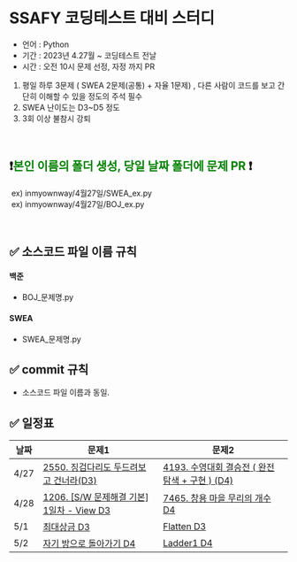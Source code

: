 # SSAFY 코딩테스트 대비 스터디

- 언어 : Python
- 기간 : 2023년 4.27월 ~ 코딩테스트 전날
- 시간 : 오전 10시 문제 선정, 자정 까지 PR

1. 평일 하루 3문제 ( SWEA 2문제(공통) + 자율 1문제) , 다른 사람이 코드를 보고 간단히 이해할 수 있을 정도의 주석 필수
3. SWEA 난이도는 D3~D5 정도 
4. 3회 이상 불참시 강퇴

<br/>


## ❗️<span style="color:green">본인 이름의 폴더 생성, 당일 날짜 폴더에 문제 PR </span>❗️
&nbsp;ex) inmyownway/4월27일/SWEA_ex.py
<br/>
&nbsp;ex) inmyownway/4월27일/BOJ_ex.py



<br/>


## ✅  소스코드 파일 이름 규칙

#### 백준
- BOJ_문제명.py
#### SWEA
- SWEA_문제명.py


## ✅ commit 규칙

- 소스코드 파일 이름과 동일.

## ✅  일정표

|**날짜**|**문제1**|**문제2**|  
|--|-------|--|
|4/27| [2550. 징검다리도 두드려보고 건너라(D3)](https://swexpertacademy.com/main/code/userProblem/userProblemDetail.do?contestProbId=AV6iuejqqX0DFAXN&categoryId=AV6iuejqqX0DFAXN&categoryType=CODE) | [4193. 수영대회 결승전 ( 완전 탐색 + 구현 ) (D4)  ](https://swexpertacademy.com/main/code/userProblem/userProblemDetail.do?contestProbId=AWKaG6_6AGQDFARV&categoryId=AWKaG6_6AGQDFARV&categoryType=CODE)|
|4/28| [1206. [S/W 문제해결 기본] 1일차 - View D3](https://swexpertacademy.com/main/code/problem/problemDetail.do?problemLevel=3&problemLevel=4&contestProbId=AV134DPqAA8CFAYh&categoryId=AV134DPqAA8CFAYh&categoryType=CODE&problemTitle=&orderBy=RECOMMEND_COUNT&selectCodeLang=PYTHON&select-1=4&pageSize=10&pageIndex=1)| [7465. 창용 마을 무리의 개수 D4](https://swexpertacademy.com/main/code/problem/problemDetail.do?problemLevel=4&contestProbId=AWngfZVa9XwDFAQU&categoryId=AWngfZVa9XwDFAQU&categoryType=CODE&problemTitle=&orderBy=SUBMIT_COUNT&selectCodeLang=PYTHON&select-1=4&pageSize=10&pageIndex=2)|
|5/1|[최대상금 D3](https://swexpertacademy.com/main/code/problem/problemDetail.do?problemLevel=3&problemLevel=4&contestProbId=AV15Khn6AN0CFAYD&categoryId=AV15Khn6AN0CFAYD&categoryType=CODE&problemTitle=&orderBy=INQUERY_COUNT&selectCodeLang=PYTHON&select-1=4&pageSize=10&pageIndex=1)| [Flatten D3](https://swexpertacademy.com/main/code/problem/problemDetail.do?problemLevel=3&problemLevel=4&contestProbId=AV139KOaABgCFAYh&categoryId=AV139KOaABgCFAYh&categoryType=CODE&problemTitle=&orderBy=SUBMIT_COUNT&selectCodeLang=PYTHON&select-1=4&pageSize=10&pageIndex=1)|
|5/2|[자기 방으로 돌아가기 D4](https://swexpertacademy.com/main/code/problem/problemDetail.do?problemLevel=3&problemLevel=4&contestProbId=AWNcJ2sapZMDFAV8&categoryId=AWNcJ2sapZMDFAV8&categoryType=CODE&problemTitle=&orderBy=SUBMIT_COUNT&selectCodeLang=PYTHON&select-1=4&pageSize=10&pageIndex=1)| [Ladder1 D4](https://swexpertacademy.com/main/code/problem/problemDetail.do?problemLevel=3&problemLevel=4&contestProbId=AV14ABYKADACFAYh&categoryId=AV14ABYKADACFAYh&categoryType=CODE&problemTitle=&orderBy=SUBMIT_COUNT&selectCodeLang=PYTHON&select-1=4&pageSize=10&pageIndex=1)|
